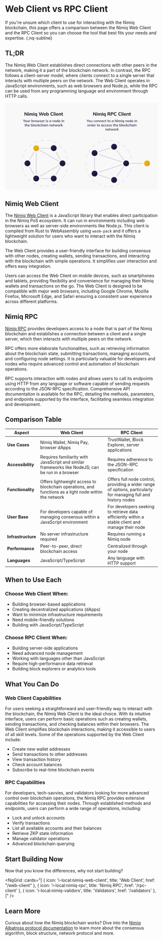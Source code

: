 # Web Client vs RPC Client

If you're unsure which client to use for interacting with the Nimiq blockchain, this page offers a comparison between the Nimiq Web Client and the RPC Client so you can choose the tool that best fits your needs and expertise. {.nq-subline}

## TL;DR
The Nimiq Web Client establishes direct connections with other peers in the network, making it a part of the blockchain network. In contrast, the RPC follows a client-server model, where clients connect to a single server that interacts with multiple peers on the network. The Web Client operates in JavaScript environments, such as web browsers and Node.js, while the RPC can be used from any programming language and environment through HTTP calls.

<img class="object-contain max-h-[max(60vh,180px)]" src="/assets/images/protocol/network.png" alt="web client vs rpc" />

## Nimiq Web Client

The [Nimiq Web Client](/web-client) is a JavaScript library that enables direct participation in the Nimiq PoS ecosystem. It can run in environments including web browsers as well as server-side environments like Node.js. This client is compiled from Rust to WebAssembly using `wasm-pack` and it offers a lightweight solution for users who want to interact with the Nimiq blockchain.

The Web Client provides a user-friendly interface for building consensus with other nodes, creating wallets, sending transactions, and interacting with the blockchain with simple operations. It simplifies user interaction and offers easy integration.

Users can access the Web Client on mobile devices, such as smartphones and tablets, providing flexibility and convenience for managing their Nimiq wallets and transactions on the go. The Web Client is designed to be compatible with major web browsers, including Google Chrome, Mozilla Firefox, Microsoft Edge, and Safari ensuring a consistent user experience across different platforms.

## Nimiq RPC

[Nimiq RPC](/rpc-client) provides developers access to a node that is part of the Nimiq blockchain and establishes a connection between a client and a single server, which then interacts with multiple peers on the network.

RPC offers more elaborate functionalities, such as retrieving information about the blockchain state, submitting transactions, managing accounts, and configuring node settings. It is particularly valuable for developers and nodes who require advanced control and automation of blockchain operations.

RPC supports interaction with nodes and allows users to call its endpoints using HTTP from any language or software capable of sending requests according to the JSON-RPC specification. Comprehensive API documentation is available for the RPC, detailing the methods, parameters, and endpoints supported by the interface, facilitating seamless integration and development.

## Comparison Table

| Aspect | Web Client | RPC Client |
| --- | --- | --- |
| **Use Cases** | Nimiq Wallet, Nimiq Pay, browser dApps | TrustWallet, Block Explorer, server applications |
| **Accessibility** | Requires familiarity with JavaScript and similar frameworks like NodeJS; can be run in a browser | Requires adherence to the JSON-RPC specification |
| **Functionality** | Offers lightweight access to blockchain operations, and functions as a light node within the network | Offers full node control, providing a wider range of options, particularly for managing full and history nodes |
| **User Base** | For developers capable of managing consensus within a JavaScript environment | For developers seeking to retrieve data efficiently within a stable client and manage their node |
| **Infrastructure** | No server infrastructure required | Requires running a Nimiq node |
| **Performance** | Peer-to-peer, direct blockchain access | Centralized through your node |
| **Languages** | JavaScript/TypeScript | Any language with HTTP support |

## When to Use Each

### Choose Web Client When:
- Building browser-based applications
- Creating decentralized applications (dApps)
- Want to minimize infrastructure requirements
- Need mobile-friendly solutions
- Building with JavaScript/TypeScript

### Choose RPC Client When:
- Building server-side applications
- Need advanced node management
- Working with languages other than JavaScript
- Require high-performance data retrieval
- Building block explorers or analytics tools

## What You Can Do

### Web Client Capabilities

For users seeking a straightforward and user-friendly way to interact with the blockchain, the Nimiq Web Client is the ideal choice. With its intuitive interface, users can perform basic operations such as creating wallets, sending transactions, and checking balances within their browsers. The Web Client simplifies blockchain interactions, making it accessible to users of all skill levels. Some of the operations supported by the Web Client include:

- Create new wallet addresses
- Send transactions to other addresses
- View transaction history
- Check account balances
- Subscribe to real-time blockchain events

### RPC Capabilities

For developers, tech-savvies, and validators looking for more advanced control over blockchain operations, the Nimiq RPC provides extensive capabilities for accessing their nodes. Through established methods and endpoints, users can perform a wide range of operations, including:

- Lock and unlock accounts
- Verify transactions
- List all available accounts and their balances
- Retrieve ZKP state information
- Manage validator operations
- Advanced blockchain querying

## Start Building Now

Now that you know the differences, why not start building?

<NqGrid :cards="[
  { icon: 'i-local:nimiq-web-client', title: 'Web Client', href: "/web-client" },
  { icon: 'i-local:nimiq-rpc', title: 'Nimiq RPC', href: '/rpc-client' },
  { icon: 'i-local:nimiq-validors', title: 'Validators', href: '/validators' },
]" />

## Learn More

Curious about how the Nimiq blockchain works? Dive into the [Nimiq Albatross protocol documentation](/protocol/) to learn more about the consensus algorithm, block structure, network protocol and more.
